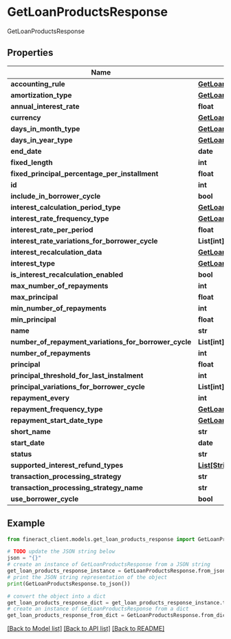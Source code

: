# GetLoanProductsResponse

GetLoanProductsResponse

## Properties

Name | Type | Description | Notes
------------ | ------------- | ------------- | -------------
**accounting_rule** | [**GetLoanProductsAccountingRule**](GetLoanProductsAccountingRule.md) |  | [optional] 
**amortization_type** | [**GetLoanProductsAmortizationType**](GetLoanProductsAmortizationType.md) |  | [optional] 
**annual_interest_rate** | **float** |  | [optional] 
**currency** | [**GetLoanProductsCurrency**](GetLoanProductsCurrency.md) |  | [optional] 
**days_in_month_type** | [**GetLoansProductsDaysInMonthType**](GetLoansProductsDaysInMonthType.md) |  | [optional] 
**days_in_year_type** | [**GetLoansProductsDaysInYearType**](GetLoansProductsDaysInYearType.md) |  | [optional] 
**end_date** | **date** |  | [optional] 
**fixed_length** | **int** |  | [optional] 
**fixed_principal_percentage_per_installment** | **float** |  | [optional] 
**id** | **int** |  | [optional] 
**include_in_borrower_cycle** | **bool** |  | [optional] 
**interest_calculation_period_type** | [**GetLoansProductsInterestCalculationPeriodType**](GetLoansProductsInterestCalculationPeriodType.md) |  | [optional] 
**interest_rate_frequency_type** | [**GetLoanProductsInterestRateFrequencyType**](GetLoanProductsInterestRateFrequencyType.md) |  | [optional] 
**interest_rate_per_period** | **float** |  | [optional] 
**interest_rate_variations_for_borrower_cycle** | **List[int]** |  | [optional] 
**interest_recalculation_data** | [**GetLoanProductsInterestRecalculationData**](GetLoanProductsInterestRecalculationData.md) |  | [optional] 
**interest_type** | [**GetLoanProductsInterestType**](GetLoanProductsInterestType.md) |  | [optional] 
**is_interest_recalculation_enabled** | **bool** |  | [optional] 
**max_number_of_repayments** | **int** |  | [optional] 
**max_principal** | **float** |  | [optional] 
**min_number_of_repayments** | **int** |  | [optional] 
**min_principal** | **float** |  | [optional] 
**name** | **str** |  | [optional] 
**number_of_repayment_variations_for_borrower_cycle** | **List[int]** |  | [optional] 
**number_of_repayments** | **int** |  | [optional] 
**principal** | **float** |  | [optional] 
**principal_threshold_for_last_instalment** | **int** |  | [optional] 
**principal_variations_for_borrower_cycle** | **List[int]** |  | [optional] 
**repayment_every** | **int** |  | [optional] 
**repayment_frequency_type** | [**GetLoanProductsRepaymentFrequencyType**](GetLoanProductsRepaymentFrequencyType.md) |  | [optional] 
**repayment_start_date_type** | [**GetLoanProductsRepaymentStartDateType**](GetLoanProductsRepaymentStartDateType.md) |  | [optional] 
**short_name** | **str** |  | [optional] 
**start_date** | **date** |  | [optional] 
**status** | **str** |  | [optional] 
**supported_interest_refund_types** | [**List[StringEnumOptionData]**](StringEnumOptionData.md) |  | [optional] 
**transaction_processing_strategy** | **str** |  | [optional] 
**transaction_processing_strategy_name** | **str** |  | [optional] 
**use_borrower_cycle** | **bool** |  | [optional] 

## Example

```python
from fineract_client.models.get_loan_products_response import GetLoanProductsResponse

# TODO update the JSON string below
json = "{}"
# create an instance of GetLoanProductsResponse from a JSON string
get_loan_products_response_instance = GetLoanProductsResponse.from_json(json)
# print the JSON string representation of the object
print(GetLoanProductsResponse.to_json())

# convert the object into a dict
get_loan_products_response_dict = get_loan_products_response_instance.to_dict()
# create an instance of GetLoanProductsResponse from a dict
get_loan_products_response_from_dict = GetLoanProductsResponse.from_dict(get_loan_products_response_dict)
```
[[Back to Model list]](../README.md#documentation-for-models) [[Back to API list]](../README.md#documentation-for-api-endpoints) [[Back to README]](../README.md)


